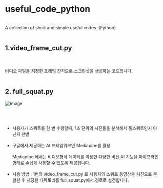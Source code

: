 # useful_code_python
<br>
A collection of short and simple useful codes. (Python)
<br>

<br>

## 1.video_frame_cut.py

<br><br>
비디오 파일을 지정한 프레임 간격으로 스크린샷을 생성하는 코드입니다.
<br><br>

## 2. full_squat.py

![image](https://user-images.githubusercontent.com/82084402/216262803-d3f88cb1-c4ef-4a2a-8874-97e0f3e80df4.png)

<br><br>
- 사용자가 스쿼트를 한 번 수행할때, 1초 단위의 사진들을 분석해서 풀스쿼트인지 아닌지 판별
<br><br>
- 구글에서 제공하는 AI 프레임워크인 Mediapipe를 활용
<br><br>
Mediapipe 에서는 비디오형식 데이터를 이용한 다양한 비전 AI 기능을 파이프라인 형태로 손쉽게 사용할 수 있도록 제공됩니다. 
<br><br>
- 사용 방법 : 1번의 video_frame_cut.py 로 사용자의 스쿼트 동영상을 사진으로 분할한 후 저장한 디렉토리를 full_squat.py에서 경로로 설정합니다.
<br>
